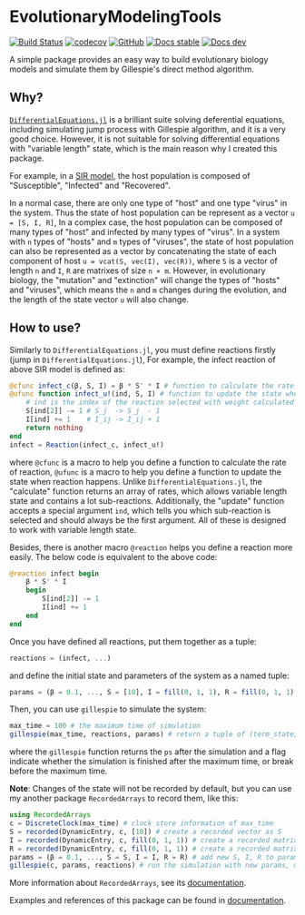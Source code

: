 # EvolutionaryModelingTools

[![Build Status](https://github.com/wangl-cc/EvolutionaryModelingTools.jl/actions/workflows/ci.yml/badge.svg?branch=master)](https://github.com/wangl-cc/EvolutionaryModelingTools.jl/actions/workflows/ci.yml)
[![codecov](https://codecov.io/gh/wangl-cc/EvolutionaryModelingTools.jl/branch/master/graph/badge.svg)](https://codecov.io/gh/wangl-cc/EvolutionaryModelingTools.jl)
[![GitHub](https://img.shields.io/github/license/wangl-cc/EvolutionaryModelingTools.jl)](https://github.com/wangl-cc/EvolutionaryModelingTools.jl/blob/master/LICENSE)
[![Docs stable](https://img.shields.io/badge/docs-stable-blue.svg)](https://wangl-cc.github.io/EvolutionaryModelingTools.jl/stable/)
[![Docs dev](https://img.shields.io/badge/docs-dev-blue.svg)](https://wangl-cc.github.io/EvolutionaryModelingTools.jl/dev/)

A simple package provides an easy way to build evolutionary biology models
and simulate them by Gillespie's direct method algorithm.

## Why?

[`DifferentialEquations.jl`](https://github.com/SciML/DifferentialEquations.jl)
is a brilliant suite solving deferential equations,
including simulating jump process with Gillespie algorithm, and it is a very good choice.
However, it is not suitable for solving differential equations
with "variable length" state,
which is the main reason why I created this package.

For example, in a [SIR model](https://en.wikipedia.org/wiki/Compartmental_models_in_epidemiology#The_SIR_model),
the host population is composed of "Susceptible", "Infected" and "Recovered".

In a normal case, there are only one type of "host" and one type "virus" in the system.
Thus the state of host population can be represent as a vector `u = [S, I, R]`,
In a complex case, the host population can be composed of many types of "host" and infected by many types of "virus".
In a system with `n` types of "hosts" and `m` types of "viruses",
the state of host population can also be represented as a vector
by concatenating the state of each component of host `u = vcat(S, vec(I), vec(R))`,
where `S` is a vector of length `n` and `I`, `R` are matrixes of size `n × m`.
However, in evolutionary biology,
the "mutation" and "extinction" will change the types of "hosts" and "viruses",
which means the `n` and `m` changes during the evolution,
and the length of the state vector `u` will also change.

## How to use?

Similarly to `DifferentialEquations.jl`,
you must define reactions firstly (jump in `DifferentialEquations.jl`),
For example, the infect reaction of above SIR model is defined as:

```julia
@cfunc infect_c(β, S, I) = β * S' * I # function to calculate the rate of infection
@ufunc function infect_u!(ind, S, I) # function to update the state when infection happens
    # ind is the index of the reaction selected with weight calculated by `infect_c`
    S[ind[2]] -= 1 # S_j  -> S_j  - 1
    I[ind] += 1    # I_ij -> I_ij + 1
    return nothing
end
infect = Reaction(infect_c, infect_u!)
```

where `@cfunc` is a macro to help you define a function to calculate the rate of reaction,
`@ufunc` is a macro to help you define a function to update the state when reaction happens.
Unlike `DifferentialEquations.jl`, the "calculate" function returns an array of rates,
which allows variable length state and contains a lot sub-reactions.
Additionally, the "update" function accepts a special argument `ind`,
which tells you which sub-reaction is selected and should always be the first argument.
All of these is designed to work with variable length state.

Besides, there is another macro `@reaction` helps you define a reaction more easily.
The below code is equivalent to the above code:

```julia
@reaction infect begin
    β * S' * I
    begin
        S[ind[2]] -= 1
        I[ind] += 1
    end
end
```

Once you have defined all reactions, put them together as a tuple:

```julia
reactions = (infect, ...)
```

and define the initial state and parameters of the system as a named tuple:

```julia
params = (β = 0.1, ..., S = [10], I = fill(0, 1, 1), R = fill(0, 1, 1))
```

Then, you can use `gillespie` to simulate the system:

```julia
max_time = 100 # the maximum time of simulation
gillespie(max_time, reactions, params) # return a tuple of (term_state, params)
```

where the `gillespie` function returns the `ps` after the simulation
and a flag indicate whether the simulation is finished after the maximum time,
or break before the maximum time.

**Note**: Changes of the state will not be recorded by default,
but you can use my another package `RecordedArrays` to record them, like this:

```julia
using RecordedArrays
c = DiscreteClock(max_time) # clock store information of max_time
S = recorded(DynamicEntry, c, [10]) # create a recorded vector as S
I = recorded(DynamicEntry, c, fill(0, 1, 1)) # create a recorded matrix as I
R = recorded(DynamicEntry, c, fill(0, 1, 1)) # create a recorded matrix as R
params = (β = 0.1, ..., S = S, I = I, R = R) # add new S, I, R to params
gillespie(c, params, reactions) # run the simulation with new params, must replace the max_time to clock
```

More information about `RecordedArrays`, see its
[documentation](https://wangl-cc.github.io/RecordedArrays.jl/dev).

Examples and references of this package can be found in
[documentation](https://wangl-cc.github.io/EvolutionaryModelingTools.jl/dev).

